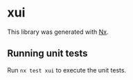 # xui

This library was generated with [Nx](https://nx.dev).

## Running unit tests

Run `nx test xui` to execute the unit tests.
